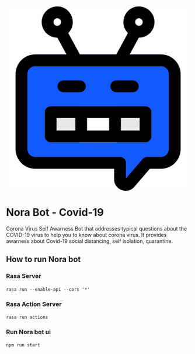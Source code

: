 ![Nora Bot](bot/public/logo.png)

# Nora Bot - Covid-19

Corona Virus Self Awarness Bot that addresses typical questions about the COVID-19 virus to help you to know about corona virus. It provides awarness about Covid-19 social distancing, self isolation, quarantine.

## How to run Nora bot

### Rasa Server

`rasa run --enable-api --cors '*'`

### Rasa Action Server

`rasa run actions`

### Run Nora bot ui

`npm run start`
